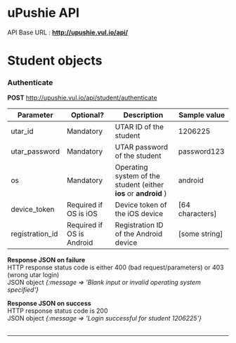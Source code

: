 # uPushie API

API Base URL : **http://upushie.vul.io/api/**

# Student objects
### Authenticate
**POST** http://upushie.vul.io/api/student/authenticate

|Parameter|Optional?|Description|Sample value|
|---|---|---|---|
|utar_id|Mandatory|UTAR ID of the student| 1206225 |
|utar_password|Mandatory|UTAR password of the student| password123 |
|os|Mandatory|Operating system of the student (either **ios** or **android** )| android|
|device_token|Required if OS is iOS| Device token of the iOS device | [64 characters] |
|registration_id| Required if OS is Android | Registration ID of the Android device | [some string] |

**Response JSON on failure**  
HTTP response status code is either 400 (bad request/parameters) or 403 (wrong utar login)  
JSON object  *{:message => 'Blank input or invalid operating system specified'}*

**Response JSON on success**  
HTTP response status code is 200  
JSON object  *{:message => 'Login successful for student 1206225'}*  
<br>
___